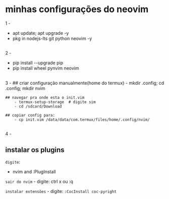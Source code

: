 # minhas configurações do neovim

1 -
   - apt update; apt upgrade -y
   - pkg in nodejs-lts git python neovim -y

##

2 -
   - pip install --upgrade pip
   - pip install wheel pynvim  neovim

##

3 -
    ## criar configuração manualmente(home do termux)
        -  mkdir .config; cd .config; mkdir nvim

    ## navegar pra onde esta o init.vim
        - termux-setup-storage  # digite sim
        - cd /sdcard/Download

    ## copiar config para:
        - cp init.vim /data/data/com.termux/files/home/.config/nvim/

##

4 -
  ##  instalar os plugins
  `digite`:
   - nvim and :PlugInstall
 
  `sair do nvim`
    - digite: ctrl x ou :q

  `instalar extensões`
    - digite: `:CocInstall coc-pyright`
